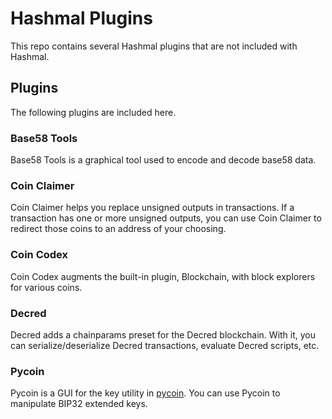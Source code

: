 # Hashmal Plugins

This repo contains several Hashmal plugins that are not included with Hashmal.

## Plugins

The following plugins are included here.

### Base58 Tools

Base58 Tools is a graphical tool used to encode and decode base58 data.

### Coin Claimer

Coin Claimer helps you replace unsigned outputs in transactions.
If a transaction has one or more unsigned outputs, you can use Coin Claimer
to redirect those coins to an address of your choosing.

### Coin Codex

Coin Codex augments the built-in plugin, Blockchain, with block explorers
for various coins.

### Decred

Decred adds a chainparams preset for the Decred blockchain. With it, you can
serialize/deserialize Decred transactions, evaluate Decred scripts, etc.

### Pycoin

Pycoin is a GUI for the key utility in [pycoin](https://github.com/richardkiss/pycoin).
You can use Pycoin to manipulate BIP32 extended keys.
